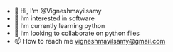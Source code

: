 - 👋 Hi, I’m @Vigneshmayilsamy
- 👀 I’m interested in software
- 🌱 I’m currently learning python
- 💞️ I’m looking to collaborate on python files
- 📫 How to reach me vigneshmayilsamy@gmail.com

<!---
Vigneshmayilsamy/Vigneshmayilsamy is a ✨ special ✨ repository because its `README.md` (this file) appears on your GitHub profile.
You can click the Preview link to take a look at your changes.
--->
